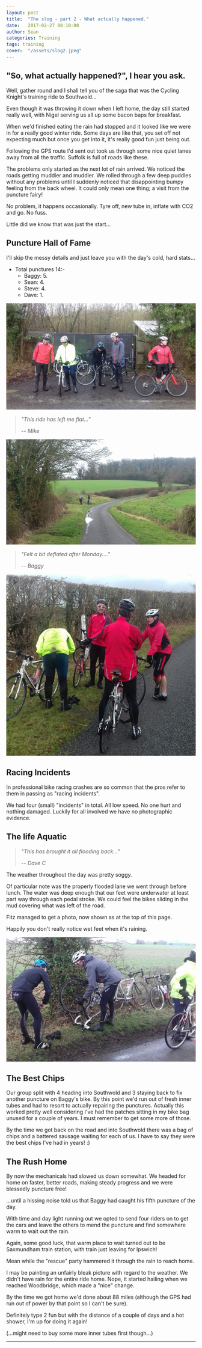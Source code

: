 ```yaml
---
layout: post
title:  "The slog - part 2 - What actually happened."
date:   2017-02-27 08:10:00
author: Sean
categories: Training
tags: training
cover:  "/assets/slog2.jpeg"
---
```


## "So, what actually happened?", I hear you ask.

Well, gather round and I shall tell you of the saga that was the Cycling
Knight's training ride to Southwold...

Even though it was throwing it down when I left home, the day still
started really well, with Nigel serving us all up some bacon baps for
breakfast.

When we'd finished eating the rain had stopped and it looked
like we were in for a really good winter ride.  Some days are like that,
you set off not expecting much but once you get into it, it's really good
fun just being out.

Following the GPS route I'd sent out took us through some nice quiet
lanes away from all the traffic.  Suffolk is full of roads like these.

The problems only started as the next lot of rain arrived.  We noticed
the roads getting muddier and muddier.  We rolled through a few deep
puddles without any problems until I suddenly noticed that disappointing bumpy
feeling from the back wheel. It could only mean one thing; a visit from
the puncture fairy!

No problem, it happens occasionally. Tyre off, new tube in, inflate with
CO2 and go.  No fuss.

Little did we know that was just the start...

## Puncture Hall of Fame

I'll skip the messy details and just leave you with the day's 
cold, hard stats...

* Total punctures 14:-
  - Baggy: 5.
  - Sean: 4.
  - Steve: 4.
  - Dave: 1.

<img src="/assets/sean_puncture.jpeg" >

>  _"This ride has left me flat..."_
>
>  -- <cite>Mike</cite>

<img src="/assets/steve_puncture.jpg" >

>  _"Felt a bit deflated after Monday...."_
>
>  -- <cite>Baggy</cite>

<img src="/assets/baggy_puncture.jpg" >

## Racing Incidents
In professional bike racing crashes are so common that the pros refer to
them in passing as "racing incidents".

We had four (small) "incidents" in total.  All low speed.  No one hurt and nothing
damaged.  Luckily for all involved we have no photographic evidence.


## The life Aquatic

>  _"This has brought it all flooding back..."_
>
>  -- <cite>Dave C</cite>

The weather throughout the day was pretty soggy.

Of particular note was the properly flooded lane we went through before
lunch.  The water was deep enough that our feet were underwater at least
part way through each pedal stroke.  We could feel the bikes sliding in
the mud covering what was left of the road.

Fitz managed to get a photo, now shown as at the top of this page.

Happily you don't really notice wet feet when it's raining.

<img src="/assets/sean_steve_double_puncture.jpg" />

## The Best Chips
Our group split with 4 heading into Southwold and 3 staying back to fix
another puncture on Baggy's bike.  By this point we'd run out of fresh
inner tubes and had to resort to actually repairing the punctures.  Actually
this worked pretty well considering I've had the patches sitting in my
bike bag unused for a couple of years.  I must remember to get some more
of those.

By the time we got back on the road and into Southwold there was a bag
of chips and a battered sausage waiting for each of us.  I have to say
they were the best chips I've had in years! :)

## The Rush Home
By now the mechanicals had slowed us down somewhat. We headed for home
on faster, better roads, making steady progress and we were blessedly
puncture free! 

...until a hissing noise told us that Baggy had caught his fifth
puncture of the day.

With time and day light running out we opted to send four riders on to get the cars and
leave the others to mend the puncture and find somewhere warm to wait
out the rain.

Again, some good luck, that warm place to wait turned out to be
Saxmundham train station, with train just leaving for Ipswich!

Mean while the "rescue" party hammered it through the rain to reach
home.

I may be painting an unfairly bleak picture with regard to the weather.
We didn't have rain for the entire ride home.  Nope, it started hailing
when we reached Woodbridge, which made a "nice" change.

By the time we got home we'd done about 88 miles (although the GPS had
run out of power by that point so I can't be sure).

Definitely type 2 fun but with the distance of a couple of days and a
hot shower, I'm up for doing it again!

(...might need to buy some more inner tubes first though...)


---


